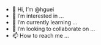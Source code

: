 - 👋 Hi, I’m @hguei
- 👀 I’m interested in ...
- 🌱 I’m currently learning ...
- 💞️ I’m looking to collaborate on ...
- 📫 How to reach me ...

<!---
hguei/hguei is a ✨ special ✨ repository because its `README.md` (this file) appears on your GitHub profile.
You can click the Preview link to take a look at your changes.
--->
